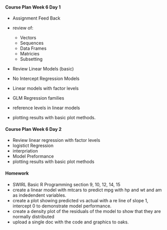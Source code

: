 #### Course Plan Week 6 Day 1
  * Assignment Feed Back
  * review of:
    + Vectors
    + Sequences
    + Data Frames
    + Matricies
    + Subsetting
    
  * Review Linear Models (basic)
  * No Intercept Regression Models
  * Linear models with factor levels
  * GLM  Regression families 
  * reference levels in linear models
  * plotting results with basic plot methods. 
  
#### Course Plan Week 6 Day 2
  * Review linear regression with factor levels
  * logistict Regression
  * interpriation
  * Model Preformance
  * plotting results with basic plot methods 
  
#### Homework
  + SWIRL Basic R Programming section 9, 10, 12, 14, 15
  + create a linear model with mtcars to predict mpg with hp and wt and am as indedendent variables.
  + create a plot showing predicted vs actual with a re line of slope 1, intercept 0 to demonstrate model performance.
  + create a density plot of the residuals of the model to show that they are normally distributed
 + upload a single doc with the code and graphics to oaks.
 